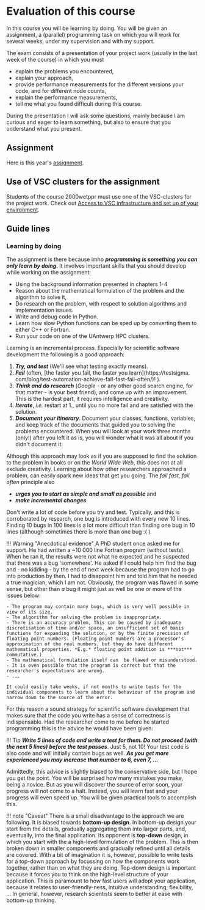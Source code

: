 # Evaluation of this course

In this course you will be learning by doing. You will be given an assignment, a (parallel) programming task on which you will work for several weeks, under my supervision and with my support. 

The exam consists of a presentation of your project work (usually in the last week of the course) in which you must

- explain the problems you encountered,
- explain your approach,
- provide performance measurements for the different versions your code, and for different node counts,
- explain the performance measurements,
- tell me what you found difficult during this course.

During the presentation I will ask some questions, mainly because I am curious and eager to learn something, but also to ensure that you understand what you present.

## Assignment

Here is this year's [assignment](assignment-2022-23.md).

## Use of VSC clusters for the assignment

Students of the course 2000wetppr must use one of the VSC-clusters for the project work. Check out [Access to VSC infrastructure and set up of your environment](vsc-infrastructure.md). 

## Guide lines

### Learning by doing

The assignment is there because imho ***programming is something you can only learn by doing***. It involves important skills that you should develop while working on the assignment:

- Using the background information presented in chapters 1-4
- Reason about the mathematical formulation of the problem and the algorithm to solve it,
- Do research on the problem, with respect to solution algorithms and implementation issues.
- Write and debug code in Python. 
- Learn how slow Python functions can be sped up by converting them to either C++ or Fortran. 
- Run your code on one of the UAntwerp HPC clusters.

Learning is an incremental process. Especially for scientific software development the following is a good approach:

1. ***Try, and test*** (We'll see what testing exactly means). 
2. ***Fail*** (often, [the faster you fail, the faster you learn](https://testsigma.
   com/blog/test-automation-achieve-fail-fast-fail-often/)! ).   
3. ***Think and do research*** (*Google* - or any other good search engine, for that matter - is your best friend), and come up with an improvement. This is the hardest part, it requires intelligence and creativity.
4. ***Iterate***, *i.e.* restart at 1., until you no more fail and are satisfied with the solution.
5. ***Document your itinerary***. Document your classes, functions, variables, and keep track of the documents that guided you to solving the problems encountered. When you will look at your work three months (only!) after you left it as is, you will wonder what it was all about if you didn't document it. 

Although this approach may look as if you are supposed to find the solution to the problem in books or on the *World Wide Web*, this does not at all exclude creativity. Learning about how other researchers approached a problem, can easily spark new ideas that get you going. The *fail fast, fail often* principle also 
 
- ***urges you to start as simple and small as possible*** and 
- ***make incremental changes***. 

Don't write a lot of code before you try and test. Typically, and this is corroborated by research, one bug is introduced with every new 10 lines. Finding 10 bugs in 100 lines is a lot more difficult than finding one bug in 10 lines (although sometimes there is more than one bug :( ). 

!!! Warning "Anecdotical evidence"
    A PhD student once asked me for support. He had written a ~10 000 line Fortran program (without tests). When he ran it, the results were not what he expected and he suspected that there was a bug 'somewhere'. He asked if I could help him find the bug and - no kidding - by the end of next week because the program had to go into production by then. I had to disappoint him and told him that he needed a true magician, which I am not. Obviously, the program was flawed in some sense, but other than _a_ bug it might just as well be one or more of the issues below:

    - The program may contain many bugs, which is very well possible in view of its size.
    - The algorithm for solving the problem is inappropriate.
    - There is an accuracy problem, This can be caused by inadequate  discretisation of time and/or space, an insufficient set of basis functions for expanding the solution, or by the finite precision of floating point numbers. (Floating point numbers are a processor's approximation of the real numbers, but they do have different mathematical properties. *E.g.* floating point addition is ***not*** commutative.)
    - The mathematical formulation itself can  be flawed or misunderstood.
    - It is even possible that the program is correct but that the researcher's expectations are wrong. 
    - ...

    It could easily take weeks, if not months to write tests for the individual components to learn about the behaviour of the program and narrow down to the source of the error. 

For this reason a sound strategy for scientific software development that makes sure that the code you write has a sense of correctness is indispensable. Had the researcher come to me before he started programming this is the advice he would have been given: 

!!! Tip
    ***Write 5 lines of code and write a test for them. Do not proceed (with the next 5 lines) before the test passes***. Just 5, not 10! Your test code is also code and will initially contain bugs as well. ***As you get more experienced you may increase that number to 6, even 7, ...***

Admittedly, this advice is slightly biased to the conservative side, but I hope you get the point. You will be surprised how many mistakes you make, being a novice. But as you will discover the source of error soon, your progress will not come to a halt. Instead, you will learn fast and your progress will even speed up. You will be given practical tools to accomplish this. 

!!! note "Caveat"
    There is a small disadvantage to the approach we are following. It is biased towards **bottom-up design**. In bottom-up design your start from the details, gradually aggregating them into larger parts, and, eventually, into the final application. Its opponent is **top-down** design, in which you start with the a high-level formulation of the problem. This is then broken down in smaller components and gradually refined until all details are covered. With a bit of imagination it is, however, possible to write tests for a top-down approach by focussing  on how the components work together, rather than on what they are doing. Top-down design is important because it forces you to think on the high-level structure of your application. This is paramount to how fast users will adopt your application, because it relates to user-friendly-ness, intuitive understanding, flexibility, ... In general, however, research scientists seem to better at ease with bottom-up thinking.  